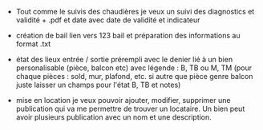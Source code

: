 - Tout comme le suivis des chaudières je veux un suivi des diagnostics et validité + .pdf et date avec date de validité et indicateur

- création de bail lien vers 123 bail et préparation des informations au format .txt

- état des lieux entrée / sortie prérempli avec le denier lié à un bien personalisable (pièce, balcon etc) avec légende : B, TB ou M, TM (pour chaque pièces : sold, mur, plafond, etc. si autre que pièce genre balcon juste laisser un champs pour l'état B, TB et notes)

- mise en location je veux pouvoir ajouter, modifier, supprimer une publication qui va me permettre de trouver un locataire. Un bien peut avoir plusieurs publication avec un nom et une description.

